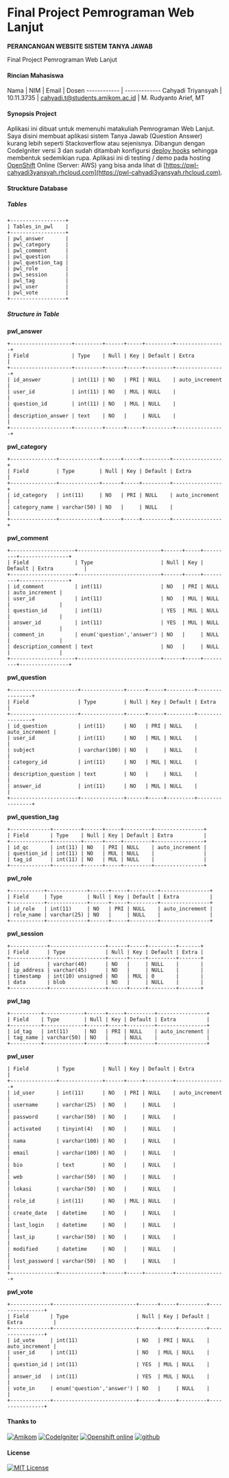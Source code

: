 # Final Project Pemrograman Web Lanjut

__PERANCANGAN WEBSITE SISTEM TANYA JAWAB__

Final Project Pemrograman Web Lanjut

#### Rincian Mahasiswa
Nama | NIM | Email | Dosen
------------ | -------------
Cahyadi Triyansyah | 10.11.3735 | [cahyadi.t@students.amikom.ac.id](mailto:cahyadi.t@students.amikom.ac.id) | M. Rudyanto Arief, MT

#### Synopsis Project

Aplikasi ini dibuat untuk memenuhi matakuliah Pemrograman Web Lanjut. Saya disini membuat aplikasi sistem Tanya Jawab (Question Answer) kurang lebih seperti Stackoverflow atau sejenisnya. Dibangun dengan CodeIgniter versi 3 dan sudah ditambah konfigursi [deploy hooks](https://developers.openshift.com/en/managing-modifying-applications.html) sehingga membentuk sedemikian rupa. Aplikasi ini di testing / demo pada hosting [OpenShift](https://www.openshift.com/) Online (Server: AWS) yang bisa anda lihat di [https://pwl-cahyadi3yansyah.rhcloud.com](https://pwl-cahyadi3yansyah.rhcloud.com).

#### Struckture Database

##### Tables

```
+------------------+
| Tables_in_pwl    |
+------------------+
| pwl_answer       |
| pwl_category     |
| pwl_comment      |
| pwl_question     |
| pwl_question_tag |
| pwl_role         |
| pwl_session      |
| pwl_tag          |
| pwl_user         |
| pwl_vote         |
+------------------+
```

##### Structure in Table
__pwl_answer__
```
+--------------------+---------+------+-----+---------+----------------+
| Field              | Type    | Null | Key | Default | Extra          |
+--------------------+---------+------+-----+---------+----------------+
| id_answer          | int(11) | NO   | PRI | NULL    | auto_increment |
| user_id            | int(11) | NO   | MUL | NULL    |                |
| question_id        | int(11) | NO   | MUL | NULL    |                |
| description_answer | text    | NO   |     | NULL    |                |
+--------------------+---------+------+-----+---------+----------------+
```
__pwl_category__
```
+---------------+-------------+------+-----+---------+----------------+
| Field         | Type        | Null | Key | Default | Extra          |
+---------------+-------------+------+-----+---------+----------------+
| id_category   | int(11)     | NO   | PRI | NULL    | auto_increment |
| category_name | varchar(50) | NO   |     | NULL    |                |
+---------------+-------------+------+-----+---------+----------------+
```
__pwl_comment__
```
+---------------------+---------------------------+------+-----+---------+----------------+
| Field               | Type                      | Null | Key | Default | Extra          |
+---------------------+---------------------------+------+-----+---------+----------------+
| id_comment          | int(11)                   | NO   | PRI | NULL    | auto_increment |
| user_id             | int(11)                   | NO   | MUL | NULL    |                |
| question_id         | int(11)                   | YES  | MUL | NULL    |                |
| answer_id           | int(11)                   | YES  | MUL | NULL    |                |
| comment_in          | enum('question','answer') | NO   |     | NULL    |                |
| description_comment | text                      | NO   |     | NULL    |                |
+---------------------+---------------------------+------+-----+---------+----------------+
```
__pwl_question__
```
+----------------------+--------------+------+-----+---------+----------------+
| Field                | Type         | Null | Key | Default | Extra          |
+----------------------+--------------+------+-----+---------+----------------+
| id_question          | int(11)      | NO   | PRI | NULL    | auto_increment |
| user_id              | int(11)      | NO   | MUL | NULL    |                |
| subject              | varchar(100) | NO   |     | NULL    |                |
| category_id          | int(11)      | NO   | MUL | NULL    |                |
| description_question | text         | NO   |     | NULL    |                |
| answer_id            | int(11)      | NO   | MUL | NULL    |                |
+----------------------+--------------+------+-----+---------+----------------+
```
__pwl_question_tag__
```
+-------------+---------+------+-----+---------+----------------+
| Field       | Type    | Null | Key | Default | Extra          |
+-------------+---------+------+-----+---------+----------------+
| id_qc       | int(11) | NO   | PRI | NULL    | auto_increment |
| question_id | int(11) | NO   | MUL | NULL    |                |
| tag_id      | int(11) | NO   | MUL | NULL    |                |
+-------------+---------+------+-----+---------+----------------+
```
__pwl_role__
```
+-----------+-------------+------+-----+---------+----------------+
| Field     | Type        | Null | Key | Default | Extra          |
+-----------+-------------+------+-----+---------+----------------+
| id_role   | int(11)     | NO   | PRI | NULL    | auto_increment |
| role_name | varchar(25) | NO   |     | NULL    |                |
+-----------+-------------+------+-----+---------+----------------+
```
__pwl_session__
```
+------------+------------------+------+-----+---------+-------+
| Field      | Type             | Null | Key | Default | Extra |
+------------+------------------+------+-----+---------+-------+
| id         | varchar(40)      | NO   |     | NULL    |       |
| ip_address | varchar(45)      | NO   |     | NULL    |       |
| timestamp  | int(10) unsigned | NO   | MUL | 0       |       |
| data       | blob             | NO   |     | NULL    |       |
+------------+------------------+------+-----+---------+-------+
```
__pwl_tag__
```
+----------+-------------+------+-----+---------+----------------+
| Field    | Type        | Null | Key | Default | Extra          |
+----------+-------------+------+-----+---------+----------------+
| id_tag   | int(11)     | NO   | PRI | NULL    | auto_increment |
| tag_name | varchar(50) | NO   |     | NULL    |                |
+----------+-------------+------+-----+---------+----------------+
```
__pwl_user__
```+---------------+--------------+------+-----+---------+----------------+
| Field         | Type         | Null | Key | Default | Extra          |
+---------------+--------------+------+-----+---------+----------------+
| id_user       | int(11)      | NO   | PRI | NULL    | auto_increment |
| username      | varchar(25)  | NO   |     | NULL    |                |
| password      | varchar(50)  | NO   |     | NULL    |                |
| activated     | tinyint(4)   | NO   |     | NULL    |                |
| nama          | varchar(100) | NO   |     | NULL    |                |
| email         | varchar(100) | NO   |     | NULL    |                |
| bio           | text         | NO   |     | NULL    |                |
| web           | varchar(50)  | NO   |     | NULL    |                |
| lokasi        | varchar(50)  | NO   |     | NULL    |                |
| role_id       | int(11)      | NO   | MUL | NULL    |                |
| create_date   | datetime     | NO   |     | NULL    |                |
| last_login    | datetime     | NO   |     | NULL    |                |
| last_ip       | varchar(50)  | NO   |     | NULL    |                |
| modified      | datetime     | NO   |     | NULL    |                |
| lost_password | varchar(50)  | NO   |     | NULL    |                |
+---------------+--------------+------+-----+---------+----------------+
```
__pwl_vote__
```
+-------------+---------------------------+------+-----+---------+----------------+
| Field       | Type                      | Null | Key | Default | Extra          |
+-------------+---------------------------+------+-----+---------+----------------+
| id_vote     | int(11)                   | NO   | PRI | NULL    | auto_increment |
| user_id     | int(11)                   | NO   | MUL | NULL    |                |
| question_id | int(11)                   | YES  | MUL | NULL    |                |
| answer_id   | int(11)                   | YES  | MUL | NULL    |                |
| vote_in     | enum('question','answer') | NO   |     | NULL    |                |
+-------------+---------------------------+------+-----+---------+----------------+
```

#### Thanks to
[![Amikom](https://lh5.googleusercontent.com/-NWphcCvKD3E/VlTt7f15FLI/AAAAAAAABEA/JDH5QDSPLmc/w148-h150-no/logo_amikom_cover150.jpg)](http://amikom.ac.id) [![CodeIgniter](http://www.codeigniter.com/assets/images/ci-logo-big.png)](http://www.codeigniter.com/) [![Openshift online](https://lh3.googleusercontent.com/-YeznvYHUBis/VlTv1qUeUiI/AAAAAAAABFY/Sm65sUeiB-M/w160-h150-no/redhat_reverse.png)](https://www.openshift.com) [![github](https://lh3.googleusercontent.com/-Icom7BsPUc8/VlTvLZ9L0SI/AAAAAAAABEw/kUWn7MCjhJ4/s150-no/GitHub-Mark150.png)](https://github.com)

#### License
[![MIT License](https://img.shields.io/dub/l/vibe-d.svg)](LICENSE)